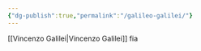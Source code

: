 ```yaml
---
{"dg-publish":true,"permalink":"/galileo-galilei/"}
---
```


[[Vincenzo Galilei\|Vincenzo Galilei]] fia